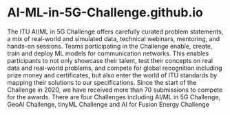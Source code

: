 # AI-ML-in-5G-Challenge.github.io
The ITU AI/ML in 5G Challenge offers carefully curated problem statements, a mix of real-world and simulated data, technical webinars, mentoring, and hands-on sessions. Teams participating in the Challenge enable, create, train and deploy ML models for communication networks. This enables participants to not only showcase their talent, test their concepts on real data and real-world problems, and compete for global recognition including prize money and certificates, but also enter the world of ITU standards by mapping their solutions to our specifications.
Since the start of the Challenge in 2020, we have received more than 70 submissions to compete for the awards. There are four Challenges including AI/ML in 5G Challenge, GeoAI Challenge, tinyML Challenge and AI for Fusion Energy Challenge
